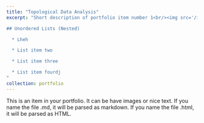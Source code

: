 ```yaml
---
title: "Topological Data Analysis"
excerpt: "Short description of portfolio item number 1<br/><img src='/images/500x300.png'>

## Unordered Lists (Nested)

  * Lheh

  * List item two

  * List item three

  * List item fourdj
"
collection: portfolio
---
```


This is an item in your portfolio. It can be have images or nice text. If you name the file .md, it will be parsed as markdown. If you name the file .html, it will be parsed as HTML. 

